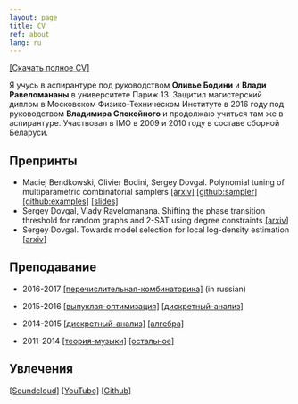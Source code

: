 ```yaml
---
layout: page
title: CV
ref: about
lang: ru
---
```


[[Скачать полное CV]](files/cv_dovgal.pdf)

Я учусь в аспирантуре под руководством
**Оливье Бодини**
и
**Влади Равеломананы**
в университете Париж 13.
Защитил магистерский диплом в Московском Физико-Техническом Институте в 2016
году под руководством
**Владимира Спокойного** и продолжаю учиться там же в аспирантуре.
Участвовал в IMO в 2009 и 2010 году в составе сборной Беларуси.

## Препринты

* Maciej Bendkowski, Olivier Bodini, Sergey Dovgal.
Polynomial tuning of multiparametric combinatorial samplers
[[arxiv]](https://arxiv.org/abs/1708.01212)
[[github:sampler]](https://github.com/maciej-bendkowski/boltzmann-brain)
[[github:examples]](https://github.com/maciej-bendkowski/multiparametric-combinatorial-samplers)
[[slides]](files/slides/polynomial-boltzmann-tuning.pdf)
* Sergey Dovgal, Vlady Ravelomanana.
Shifting the phase transition threshold for random graphs and 2-SAT using
  degree constraints [[arxiv]](https://arxiv.org/abs/1704.06683)
* Sergey Dovgal.
Towards model selection for local log-density
  estimation [[arxiv]](https://arxiv.org/abs/1607.00806)

## Преподавание

* 2016-2017 
[[перечислительная-комбинаторика]](http://github.com/electric-tric/mipt-teach-enum-comb)
(in russian)

* 2015-2016
[[выпуклая-оптимизация]](https://drive.google.com/drive/folders/0B733JIZxEnkNWVVDVjdYVk1tclE?usp=sharing)
[[дискретный-анализ]](https://drive.google.com/drive/folders/0B733JIZxEnkNRFhQdW5Nak5FRUU?usp=sharing)

* 2014-2015
[[дискретный-анализ]](https://drive.google.com/drive/folders/0B733JIZxEnkNVFJ1azljVmtpTDA?usp=sharing)
[[алгебра]](https://drive.google.com/drive/folders/0B733JIZxEnkNM1NLVE96dXJGT1k?usp=sharing)

* 2011-2014
[[теория-музыки]](https://www.youtube.com/channel/UCD4gnkkUbiDyynaYqR_cK3w)
[[остальное]](https://drive.google.com/drive/folders/0B733JIZxEnkNU1p2SU1ZUVh4NGM?usp=sharing)


## Увлечения

[[Soundcloud]](https://soundcloud.com/electric-tric/albums)
[[YouTube]](https://www.youtube.com/channel/UCD4gnkkUbiDyynaYqR_cK3w)
[[Github]](https://github.com/electric-tric/)
